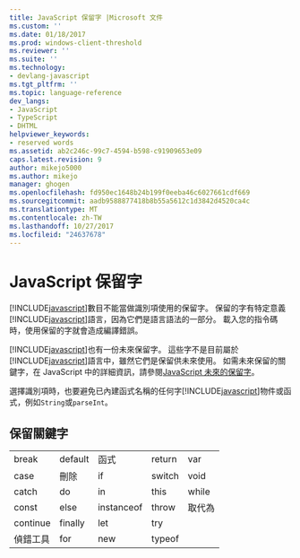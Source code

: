 ```yaml
---
title: JavaScript 保留字 |Microsoft 文件
ms.custom: ''
ms.date: 01/18/2017
ms.prod: windows-client-threshold
ms.reviewer: ''
ms.suite: ''
ms.technology:
- devlang-javascript
ms.tgt_pltfrm: ''
ms.topic: language-reference
dev_langs:
- JavaScript
- TypeScript
- DHTML
helpviewer_keywords:
- reserved words
ms.assetid: ab2c246c-99c7-4594-b598-c91909653e09
caps.latest.revision: 9
author: mikejo5000
ms.author: mikejo
manager: ghogen
ms.openlocfilehash: fd950ec1648b24b199f0eeba46c6027661cdf669
ms.sourcegitcommit: aadb9588877418b8b55a5612c1d3842d4520ca4c
ms.translationtype: MT
ms.contentlocale: zh-TW
ms.lasthandoff: 10/27/2017
ms.locfileid: "24637678"
---
```

# <a name="javascript-reserved-words"></a>JavaScript 保留字
[!INCLUDE[javascript](../../javascript/includes/javascript-md.md)]數目不能當做識別項使用的保留字。 保留的字有特定意義[!INCLUDE[javascript](../../javascript/includes/javascript-md.md)]語言，因為它們是語言語法的一部分。 載入您的指令碼時，使用保留的字就會造成編譯錯誤。  
  
 [!INCLUDE[javascript](../../javascript/includes/javascript-md.md)]也有一份未來保留字。 這些字不是目前屬於[!INCLUDE[javascript](../../javascript/includes/javascript-md.md)]語言中，雖然它們是保留供未來使用。 如需未來保留的關鍵字，在 JavaScript 中的詳細資訊，請參閱[JavaScript 未來的保留字](../../javascript/reference/javascript-future-reserved-words.md)。  
  
 選擇識別項時，也要避免已內建函式名稱的任何字[!INCLUDE[javascript](../../javascript/includes/javascript-md.md)]物件或函式，例如`String`或`parseInt`。  
  
## <a name="reserved-keywords"></a>保留關鍵字  
  
||||||  
|-|-|-|-|-|  
|break|default|函式|return|var|  
|case|刪除|if|switch|void|  
|catch|do|in|this|while|  
|const|else|instanceof|throw|取代為|  
|continue|finally|let|try||  
|偵錯工具|for|new|typeof||